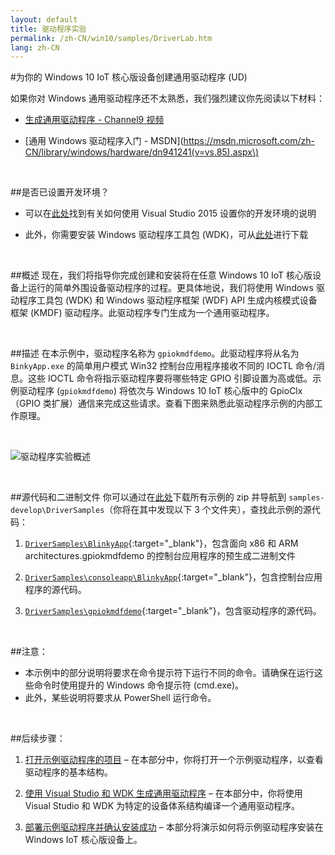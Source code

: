 ```yaml
---
layout: default
title: 驱动程序实验
permalink: /zh-CN/win10/samples/DriverLab.htm
lang: zh-CN
---
```


#为你的 Windows 10 IoT 核心版设备创建通用驱动程序 \(UD\)

如果你对 Windows 通用驱动程序还不太熟悉，我们强烈建议你先阅读以下材料：

* [生成通用驱动程序 - Channel9 视频](https://channel9.msdn.com/Blogs/WinHEC/Building-a-Universal-Driver)

* \[通用 Windows 驱动程序入门 - MSDN\]\(https://msdn.microsoft.com/zh-CN/library/windows/hardware/dn941241(v=vs.85).aspx\)

<br/>

##是否已设置开发环境？

* 可以在[此处]({{site.baseurl}}/{{page.lang}}/win10/SetupPCRPI.htm)找到有关如何使用 Visual Studio 2015 设置你的开发环境的说明

* 此外，你需要安装 Windows 驱动程序工具包 \(WDK\)，可从[此处](https://msdn.microsoft.com/zh-CN/windows/hardware/dn913721)进行下载

<br/>

##概述
现在，我们将指导你完成创建和安装将在任意 Windows 10 IoT 核心版设备上运行的简单外围设备驱动程序的过程。更具体地说，我们将使用 Windows 驱动程序工具包 \(WDK\) 和 Windows 驱动程序框架 \(WDF\) API 生成内核模式设备框架 \(KMDF\) 驱动程序。此驱动程序专门生成为一个通用驱动程序。

<br/>

##描述
在本示例中，驱动程序名称为 `gpiokmdfdemo`。此驱动程序将从名为 `BinkyApp.exe` 的简单用户模式 Win32 控制台应用程序接收不同的 IOCTL 命令/消息。这些 IOCTL 命令将指示驱动程序要将哪些特定 GPIO 引脚设置为高或低。示例驱动程序 \(`gpiokmdfdemo`\) 将依次与 Windows 10 IoT 核心版中的 GpioClx（GPIO 类扩展）通信来完成这些请求。查看下图来熟悉此驱动程序示例的内部工作原理。

<br/>

![驱动程序实验概述]({{site.baseurl}}/Resources/images/DriverLab/drivers-overview.png)

<br/>

##源代码和二进制文件
你可以通过在[此处](https://github.com/ms-iot/samples/archive/develop.zip)下载所有示例的 zip 并导航到 `samples-develop\DriverSamples`（你将在其中发现以下 3 个文件夹），查找此示例的源代码：

1. [`DriverSamples\BlinkyApp`](https://github.com/ms-iot/samples/tree/develop/DriverSamples/BlinkyApp){:target="_blank"}，包含面向 x86 和 ARM architectures.gpiokmdfdemo 的控制台应用程序的预生成二进制文件

2. [`DriverSamples\consoleapp\BlinkyApp`](https://github.com/ms-iot/samples/tree/develop/DriverSamples/consoleapp/BlinkyApp){:target="_blank"}，包含控制台应用程序的源代码。

3. [`DriverSamples\gpiokmdfdemo`](https://github.com/ms-iot/samples/tree/develop/DriverSamples/gpiokmdfdemo){:target="_blank"}，包含驱动程序的源代码。

<br/>

##注意：
* 本示例中的部分说明将要求在命令提示符下运行不同的命令。请确保在运行这些命令时使用提升的 Windows 命令提示符 \(cmd.exe\)。
* 此外，某些说明将要求从 PowerShell 运行命令。

<br/>

##后续步骤：

1. [打开示例驱动程序的项目]({{site.baseurl}}/{{page.lang}}/win10/samples/DriverLab1.htm) – 在本部分中，你将打开一个示例驱动程序，以查看驱动程序的基本结构。

2. [使用 Visual Studio 和 WDK 生成通用驱动程序]({{site.baseurl}}/{{page.lang}}/win10/samples/DriverLab2.htm) – 在本部分中，你将使用 Visual Studio 和 WDK 为特定的设备体系结构编译一个通用驱动程序。

3. [部署示例驱动程序并确认安装成功]({{site.baseurl}}/{{page.lang}}/win10/samples/DriverLab3.htm) – 本部分将演示如何将示例驱动程序安装在 Windows IoT 核心版设备上。

